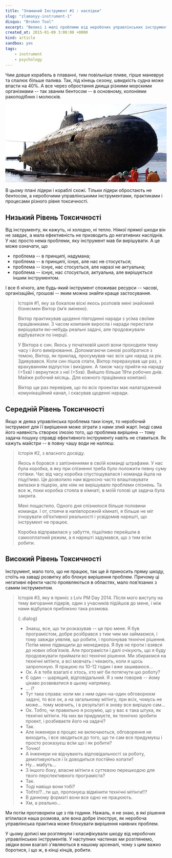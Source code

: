 ```yaml
---
title: "Зламаний Інструмент #1 : наслідки"
slug: "zlamanyy-instrument-1"
disqus: "Broken Tool"
excerpt: "Великі і малі проблеми від неробочих управлінських інструментів"
created_at: 2015-01-09 3:00:00 +0000
kind: article
sandbox: yes
tags:
    - instrument
    - psychology
---
```


Чим довше корабель в плаванні, тим повільніше пливе, гірше маневрує та спалює більше палива.  Так, під кінець сезону, швидкість судна може впасти на 40%.  А все через обростання днища різними морскими організмами -- так званим бентосом -- в основному, колоніями ракоподібних і молюсків.

![Підводний човен обріс морскими організмами](/assets/img/SubmarineBioFouled.jpg)

В цьому плані лідери і кораблі схожі.  Тільки лідери обростають не бентосом, а неробочими управлінськими інструментами, практиками і процесами різного рівня токсичності.

Низький Рівень Токсичності
--------------------------

Від інструменту, як кажуть, ні холодно, ні тепло.  Ніякої прямої шкоди він не завдає, а мала ефективність не призводить до негативних насліднів.  У нас просто нема проблеми, яку інструмент мав би вирішувати.  А це може означати, що

- проблема -- в принципі, надумана;
- проблема -- в принципі, існує, але нас не стосується;
- проблема -- існує, нас стосується, але наразі не актуальна;
- проблема -- існує, нас стосується, актуальна, але вирішується іншим інструментом.

І все б нічого, але будь-який інструмент споживає ресурси -- часові, організаційні, грошові -- яким можна знайти краще застосування.

> Історія #1, яку за бокалом віскі якось розповів мені знайомий бізнесмен Віктор (ім’я змінено).
>
> Віктор практикував щоденні півгодинні наради з усіма своїми працівниками.  З часом компанія виросла і наради перестали вирішувати які-небудь реальні задачі, але продовжували відбуватися по інерції.
>
> У Віктора є син.  Якось у початковій школі вони проходили тему часу і його вимірювання.  Допомагаючи синові розібратися з темою, Віктор, як приклад, просумував час всіх цих нарад за рік.  Здивувався. Коли син пішов спати, Віктор перерахував ще раз, з врахуванням відпусток і вихідних. А також часу прийти на нараду (+5хв) і вернутися з неї (+5хв).  Вийшло більше 19ти робочих днів. Майже робочий місяць.  Для кожного працівника компанії.
>
> Віктор ще раз перевірив, що по всіх проектах має налагоджений комунікаційний канал, і скасував щоденні наради.  

Середній Рівень Токсичності
---------------------------

Якщо ж деяка управлінська проблема таки існує, то неробочий інструмент для її вирішення може зіграти з нами злий жарт.  Іноді сама його наявність створює ілюзію того, що проблема вирішена -- тому задача пошуку справді ефективного інструменту навіть не ставиться.  Як кажуть майстри -- в повну чашу води не наллєш.

> Історія #2, з власного досвіду.
>
> Якось я боровся з запізненнями в своїй команді штрафами.  У нас була коробка, в яку при спізненні треба було положити певну суму готівки.  Час від часу коробка спустошувалася і команда йшла на піцу/пиво. Це дозволило нам відносно часто влаштовувати вилазки в піцерію, але ніяк не вирішувало проблеми спізнень.  Та все ж, поки коробка стояла в кімнаті, в моїй голові ця задача була закрита.
>
> Мені пощастило.  Одного дня спізнилося більше половини команди.  І от, стоячи в напівпорожній кімнаті, я більше не міг ігнорувати об’єктивної реальності і усвідомив нарешті, що інструмент не працює.
>
> Коробка відправилася у забуття, піца/пиво перейшли в самооплатний режим, а я нарешті задумався, що з тим всім робити.

Високий Рівень Токсичності
--------------------------

Інструмент, мало того, що не працює, так ще й приносить пряму шкоду, стоїть на заваді розвитку або блокує вирішення проблем.  Причому ці негативні ефекти часто проявляються в областях, мало пов’язаних з самим інструментом.

> Історія #3, яку я приніс з Lviv PM Day 2014.  Після мого виступу на тему вигорання лідерів, один з учасників підійшов до мене, і між нами відбулася приблизно така розмова.
> 
> {:.dialog}
> - Знаєш, все, що ти розказував -- це про мене.  Я був програмістом, добре розібрався з тим чим ми займаємся, і тому завжди уявляв, що робити, і пропонував технічні рішення.  Потім мене підвищили до менеджера.  Я був не проти і взявся до нових обов’язків.  Але програмісти і далі очікують, що я буду продовжувати приймати всі технічні рішення.  Ми збираємся на технічні мітінги, а всі мовчать і чекають, коли я щось запропоную.  Я працюю по 10-12 годин і вже зашиваюся...
> - Ок.  А в тебе взагалі є хтось, хто міг би потягнути цю роботу?
> - Є один -- шарящий, відповідальний.  Я з ним говорив -- йому цікаво розвиватися в цьому напрямку.
> - ... і?
> - Тут така справа: коли ми з ним один-на-один обговорюєм задачі, то все ок, а на загальному мітінгу, при всіх, чомусь не може... тому мовчить, і в результаті я знову все вирішую сам...
> - Ок.  Тобто, чи правильно я розумію, що у вас є така штука, як технічні мітінги. На них ви придумуєте, як технічно зробити проект, і розбиваєте його на задачі?
> - Так.
> - Але інженери в процес не включаються, обговорення не виходить, і все зводиться до того, що ти сам все придумуєш і просто розказуєш всім що і як робити?
> - Точно!
> - А інженери не відчувають відповідальності за роботу, демотивуються і їх доводиться постійно копати?
> - Ну... мабуть...
> - З іншого боку, власне мітінги є суттєвою перешкодою для твого перспективного програміста? 
> - Так.
> - Тоді навіщо вони тобі?
> - Тобто!?...ти що, пропонуєш відмінити технічні мітінги!!?
> - В данному форматі вони все одно не працюють.
> - Хм, а реально...

Ми потім проговорили ще з пів години.  Нажаль, я не знаю, в які рішення втілилася наша розмова, але вона добре ілюструє, як неробоча управлінська практика може блокувати вирішення наявних проблем.

У цьому дописі ми розглянули і класифікували шкоду від неробочих управлінських інструментів.  У наступних частинах ми розглянемо, звідки вони взагалі з'являються в нашому арсеналі, чому з цим важко боротися, і що ж, в кінці кінців, робити. 
